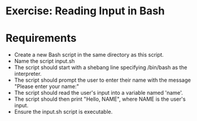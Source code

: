 # Exercise: Reading Input in Bash
# Requirements
- Create a new Bash script in the same directory as this script. 
- Name the script input.sh
- The script should start with a shebang line specifying /bin/bash as the interpreter.
- The script should prompt the user to enter their name with the message "Please enter your name:"
- The script should read the user's input into a variable named 'name'.
- The script should then print "Hello, NAME", where NAME is the user's input.
- Ensure the input.sh script is executable.